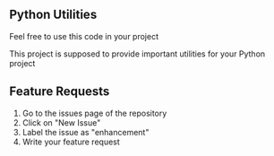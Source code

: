 Python Utilities
---
Feel free to use this code in your project


This project is supposed to provide important utilities for your Python project

Feature Requests
---
1. Go to the issues page of the repository
2. Click on "New Issue"
3. Label the issue as "enhancement"
4. Write your feature request